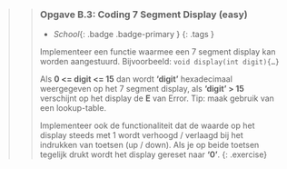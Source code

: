>> ### Opgave B.3: Coding 7 Segment Display (easy)
>>
>> - *School*{: .badge .badge-primary }
>>{: .tags }
>>
>> Implementeer een functie waarmee een 7 segment display kan worden aangestuurd. Bijvoorbeeld:
>> `void display(int digit){…}`
>>
>> Als **0 <= digit <= 15** dan wordt **‘digit’** hexadecimaal weergegeven op het 7 segment display, als **‘digit’ > 15** verschijnt op het display de **E** van Error. Tip: maak gebruik van een lookup-table.
>>
>> Implementeer ook de functionaliteit dat de waarde op het display steeds met 1 wordt verhoogd / verlaagd bij het indrukken van toetsen (up / down). Als je op beide toetsen tegelijk drukt wordt het display gereset naar **‘0’**.
>{: .exercise}